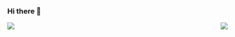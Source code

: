 ### Hi there 👋

<!--
**hu-lf/hu-lf** is a ✨ _special_ ✨ repository because its `README.md` (this file) appears on your GitHub profile.

Here are some ideas to get you started:

- 🔭 I’m currently working on ...
- 🌱 I’m currently learning ...
- 👯 I’m looking to collaborate on ...
- 🤔 I’m looking for help with ...
- 💬 Ask me about ...
- 📫 How to reach me: ...
- 😄 Pronouns: ...
- ⚡ Fun fact: ...
-->

<img align="left" src="https://github-readme-stats.vercel.app/api/top-langs/?username=hu-lf&theme=onedark&hide_border=true&hide=CSS&layout=compact" />

<img align="right" src="https://github-readme-stats.vercel.app/api?username=hulf&line_height=30&show_icons=true&hide_border=true&theme=onedark" />



